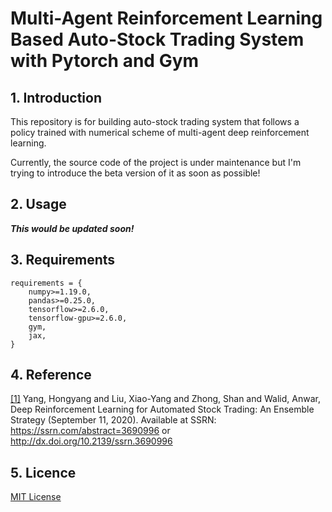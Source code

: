 # Multi-Agent Reinforcement Learning Based Auto-Stock Trading System with Pytorch and Gym

## 1. Introduction
This repository is for building auto-stock trading system that follows a policy trained with numerical scheme of multi-agent deep reinforcement learning.

Currently, the source code of the project is under maintenance but I'm trying to introduce the beta version of it as soon as possible! 

## 2. Usage
***This would be updated soon!***

## 3. Requirements
```
requirements = { 
    numpy>=1.19.0,
    pandas>=0.25.0,
    tensorflow>=2.6.0,
    tensorflow-gpu>=2.6.0,
    gym,
    jax,
}
```

## 4. Reference
[[1]](https://damoracapital.com/wp-content/uploads/2021/04/Deep-reinforcement-learning-for-Automated-Stock-trading-Ensemble-Strategy-ID3690996.pdf) Yang, Hongyang and Liu, Xiao-Yang and Zhong, Shan and Walid, Anwar, Deep Reinforcement Learning for Automated Stock Trading: An Ensemble Strategy (September 11, 2020). Available at SSRN: https://ssrn.com/abstract=3690996 or http://dx.doi.org/10.2139/ssrn.3690996


## 5. Licence
[MIT License](./LICENSE)
